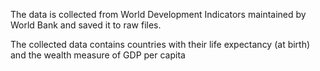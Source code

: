 The data is collected from World Development Indicators maintained by World Bank and saved it to raw files.

The collected data contains countries with their life expectancy (at birth) and the wealth measure of GDP per capita
